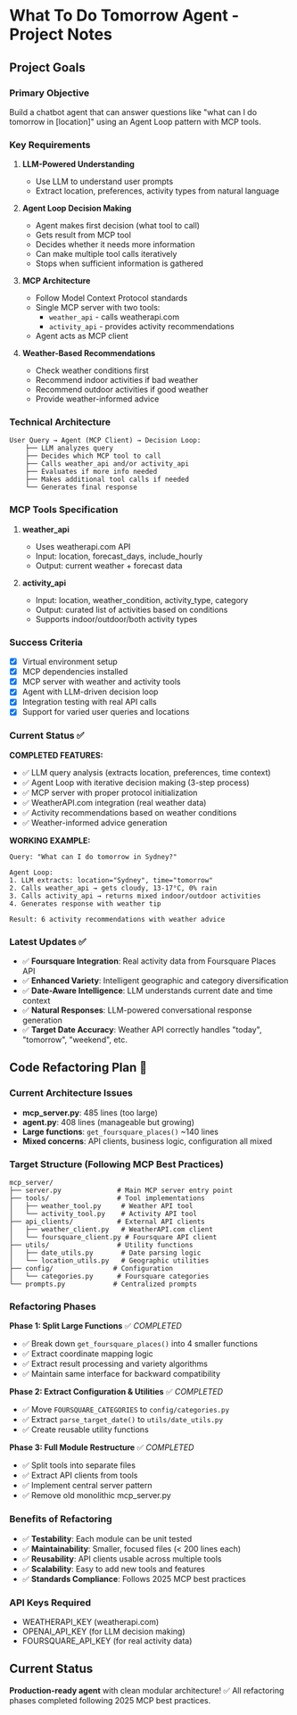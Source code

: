 # What To Do Tomorrow Agent - Project Notes

## Project Goals

### Primary Objective
Build a chatbot agent that can answer questions like "what can I do tomorrow in [location]" using an Agent Loop pattern with MCP tools.

### Key Requirements
1. **LLM-Powered Understanding**
   - Use LLM to understand user prompts
   - Extract location, preferences, activity types from natural language

2. **Agent Loop Decision Making**
   - Agent makes first decision (what tool to call)
   - Gets result from MCP tool
   - Decides whether it needs more information
   - Can make multiple tool calls iteratively
   - Stops when sufficient information is gathered

3. **MCP Architecture**
   - Follow Model Context Protocol standards
   - Single MCP server with two tools:
     - `weather_api` - calls weatherapi.com
     - `activity_api` - provides activity recommendations
   - Agent acts as MCP client

4. **Weather-Based Recommendations**
   - Check weather conditions first
   - Recommend indoor activities if bad weather
   - Recommend outdoor activities if good weather
   - Provide weather-informed advice

### Technical Architecture

```
User Query → Agent (MCP Client) → Decision Loop:
    ├── LLM analyzes query
    ├── Decides which MCP tool to call
    ├── Calls weather_api and/or activity_api
    ├── Evaluates if more info needed  
    ├── Makes additional tool calls if needed
    └── Generates final response
```

### MCP Tools Specification

1. **weather_api**
   - Uses weatherapi.com API
   - Input: location, forecast_days, include_hourly
   - Output: current weather + forecast data

2. **activity_api** 
   - Input: location, weather_condition, activity_type, category
   - Output: curated list of activities based on conditions
   - Supports indoor/outdoor/both activity types

### Success Criteria

- [x] Virtual environment setup
- [x] MCP dependencies installed  
- [x] MCP server with weather and activity tools
- [x] Agent with LLM-driven decision loop
- [x] Integration testing with real API calls
- [x] Support for varied user queries and locations

### Current Status ✅

**COMPLETED FEATURES:**
- ✅ LLM query analysis (extracts location, preferences, time context)
- ✅ Agent Loop with iterative decision making (3-step process)
- ✅ MCP server with proper protocol initialization
- ✅ WeatherAPI.com integration (real weather data)
- ✅ Activity recommendations based on weather conditions
- ✅ Weather-informed advice generation

**WORKING EXAMPLE:**
```
Query: "What can I do tomorrow in Sydney?"

Agent Loop:
1. LLM extracts: location="Sydney", time="tomorrow"  
2. Calls weather_api → gets cloudy, 13-17°C, 0% rain
3. Calls activity_api → returns mixed indoor/outdoor activities
4. Generates response with weather tip

Result: 6 activity recommendations with weather advice
```

### Latest Updates ✅
- ✅ **Foursquare Integration**: Real activity data from Foursquare Places API
- ✅ **Enhanced Variety**: Intelligent geographic and category diversification
- ✅ **Date-Aware Intelligence**: LLM understands current date and time context
- ✅ **Natural Responses**: LLM-powered conversational response generation
- ✅ **Target Date Accuracy**: Weather API correctly handles "today", "tomorrow", "weekend", etc.

## Code Refactoring Plan 🔧

### Current Architecture Issues
- **mcp_server.py**: 485 lines (too large)
- **agent.py**: 408 lines (manageable but growing)
- **Large functions**: `get_foursquare_places()` ~140 lines
- **Mixed concerns**: API clients, business logic, configuration all mixed

### Target Structure (Following MCP Best Practices)
```
mcp_server/
├── server.py              # Main MCP server entry point
├── tools/                 # Tool implementations
│   ├── weather_tool.py     # Weather API tool
│   └── activity_tool.py    # Activity API tool
├── api_clients/           # External API clients
│   ├── weather_client.py   # WeatherAPI.com client
│   └── foursquare_client.py # Foursquare API client
├── utils/                 # Utility functions
│   ├── date_utils.py       # Date parsing logic
│   └── location_utils.py   # Geographic utilities
├── config/               # Configuration
│   └── categories.py      # Foursquare categories
└── prompts.py            # Centralized prompts
```

### Refactoring Phases

**Phase 1: Split Large Functions** ✅ *COMPLETED*
- ✅ Break down `get_foursquare_places()` into 4 smaller functions
- ✅ Extract coordinate mapping logic
- ✅ Extract result processing and variety algorithms
- ✅ Maintain same interface for backward compatibility

**Phase 2: Extract Configuration & Utilities** ✅ *COMPLETED*
- ✅ Move `FOURSQUARE_CATEGORIES` to `config/categories.py`
- ✅ Extract `parse_target_date()` to `utils/date_utils.py`
- ✅ Create reusable utility functions

**Phase 3: Full Module Restructure** ✅ *COMPLETED*
- ✅ Split tools into separate files
- ✅ Extract API clients from tools
- ✅ Implement central server pattern
- ✅ Remove old monolithic mcp_server.py

### Benefits of Refactoring
- ✅ **Testability**: Each module can be unit tested
- ✅ **Maintainability**: Smaller, focused files (< 200 lines each)
- ✅ **Reusability**: API clients usable across multiple tools
- ✅ **Scalability**: Easy to add new tools and features
- ✅ **Standards Compliance**: Follows 2025 MCP best practices

### API Keys Required
- WEATHERAPI_KEY (weatherapi.com)
- OPENAI_API_KEY (for LLM decision making)
- FOURSQUARE_API_KEY (for real activity data)

## Current Status
**Production-ready agent** with clean modular architecture! ✅ All refactoring phases completed following 2025 MCP best practices.